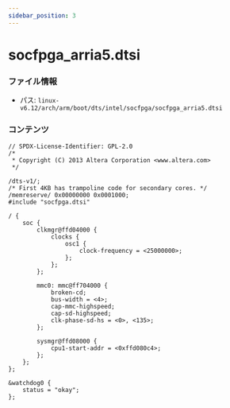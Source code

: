 ```yaml
---
sidebar_position: 3
---
```

# socfpga_arria5.dtsi

### ファイル情報

- パス: `linux-v6.12/arch/arm/boot/dts/intel/socfpga/socfpga_arria5.dtsi`

### コンテンツ

```dtsi
// SPDX-License-Identifier: GPL-2.0
/*
 * Copyright (C) 2013 Altera Corporation <www.altera.com>
 */

/dts-v1/;
/* First 4KB has trampoline code for secondary cores. */
/memreserve/ 0x00000000 0x0001000;
#include "socfpga.dtsi"

/ {
	soc {
		clkmgr@ffd04000 {
			clocks {
				osc1 {
					clock-frequency = <25000000>;
				};
			};
		};

		mmc0: mmc@ff704000 {
			broken-cd;
			bus-width = <4>;
			cap-mmc-highspeed;
			cap-sd-highspeed;
			clk-phase-sd-hs = <0>, <135>;
		};

		sysmgr@ffd08000 {
			cpu1-start-addr = <0xffd080c4>;
		};
	};
};

&watchdog0 {
	status = "okay";
};

```
